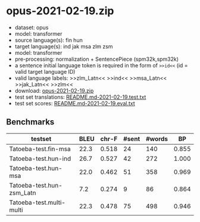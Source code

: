 # opus-2021-02-19.zip

* dataset: opus
* model: transformer
* source language(s): fin hun
* target language(s): ind jak msa zlm zsm
* model: transformer
* pre-processing: normalization + SentencePiece (spm32k,spm32k)
* a sentence initial language token is required in the form of `>>id<<` (id = valid target language ID)
* valid language labels: >>zlm_Latn<< >>ind<< >>msa_Latn<< >>jak_Latn<< >>zlm<<
* download: [opus-2021-02-19.zip](https://object.pouta.csc.fi/Tatoeba-MT-models/fiu-crp/opus-2021-02-19.zip)
* test set translations: [README.md-2021-02-19.test.txt](https://object.pouta.csc.fi/Tatoeba-MT-models/fiu-crp/README.md-2021-02-19.test.txt)
* test set scores: [README.md-2021-02-19.eval.txt](https://object.pouta.csc.fi/Tatoeba-MT-models/fiu-crp/README.md-2021-02-19.eval.txt)

## Benchmarks

| testset | BLEU  | chr-F | #sent | #words | BP |
|---------|-------|-------|-------|--------|----|
| Tatoeba-test.fin-msa 	| 22.3 	| 0.518 	| 24 	| 140 	| 0.855 |
| Tatoeba-test.hun-ind 	| 26.7 	| 0.527 	| 42 	| 272 	| 1.000 |
| Tatoeba-test.hun-msa 	| 22.0 	| 0.462 	| 51 	| 358 	| 0.969 |
| Tatoeba-test.hun-zsm_Latn 	| 7.2 	| 0.274 	| 9 	| 86 	| 0.864 |
| Tatoeba-test.multi-multi 	| 22.3 	| 0.478 	| 75 	| 498 	| 0.946 |

